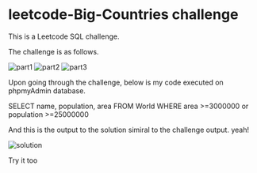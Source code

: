 # leetcode-Big-Countries challenge
This is a Leetcode SQL challenge. 

The challenge is as follows. 


![part1](https://user-images.githubusercontent.com/48310207/193898490-2ca82af3-318f-48db-9421-026c88cbfd19.PNG)
![part2](https://user-images.githubusercontent.com/48310207/193898620-f1ae59b3-d250-4892-b066-a741343f0c87.PNG)
![part3](https://user-images.githubusercontent.com/48310207/193898650-5af5a0a6-041e-4cf1-8b77-6487b3d556cc.PNG)

Upon going through the challenge, below is my code executed on phpmyAdmin database.

SELECT name, population, area
FROM World
WHERE area >=3000000 or population >=25000000

And this is the output to the solution simiral to the challenge output. yeah!

![solution](https://user-images.githubusercontent.com/48310207/193900285-5ac64289-7ab3-4bbe-97eb-aa4f18ea3439.PNG)


Try it too
